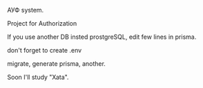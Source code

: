 АУФ system.

Project for Authorization

If you use another DB insted prostgreSQL, edit few lines in prisma.

don't forget to create .env

migrate, generate prisma, another.

Soon I'll study "Xata".